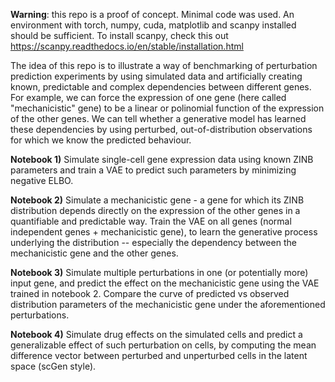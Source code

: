 **Warning**: this repo is a proof of concept. Minimal code was used. An environment with torch, numpy, cuda, matplotlib and scanpy installed should be sufficient.
To install scanpy, check this out https://scanpy.readthedocs.io/en/stable/installation.html

The idea of this repo is to illustrate a way of benchmarking of perturbation prediction experiments by using simulated data and artificially creating known, predictable and complex dependencies between different genes. For example, we can force the expression of one gene (here called "mechanicistic" gene) to be a linear or polinomial function of the expression of the other genes. We can tell whether a generative model has learned these dependencies by using perturbed, out-of-distribution observations for which we know the predicted behaviour.

**Notebook 1)** Simulate single-cell gene expression data using known ZINB parameters and train a VAE to predict such parameters by minimizing negative ELBO.

**Notebook 2)** Simulate a mechanicistic gene - a gene for which its ZINB distribution depends directly on the expression of the other genes in a quantifiable and predictable way. Train the VAE on all genes (normal independent genes + mechanicistic gene), to learn the generative process underlying the distribution -- especially the dependency between the mechanicistic gene and the other genes.

**Notebook 3)** Simulate multiple perturbations in one (or potentially more) input gene, and predict the effect on the mechanicistic gene using the VAE trained in notebook 2. Compare the curve of predicted vs observed distribution parameters of the mechanicistic gene under the aforementioned perturbations.

**Notebook 4)** Simulate drug effects on the simulated cells and predict a generalizable effect of such perturbation on cells, by computing the mean difference vector between perturbed and unperturbed cells in the latent space (scGen style).
